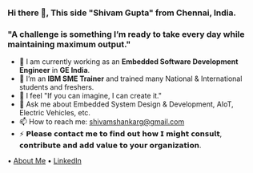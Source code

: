 ### Hi there 👋, This side "Shivam Gupta" from Chennai, India.
### "A challenge is something I’m ready to take every day while maintaining maximum output." 


- 🔭 I am currently working as an **Embedded Software Development Engineer** in **GE India**.
- 🌱 I’m an **IBM SME Trainer** and trained many National & International students and freshers.
- 👯 I feel "If you can imagine, I can create it."
- 💬 Ask me about Embedded System Design & Development, AIoT, Electric Vehicles, etc.
- 📫 How to reach me: [shivamshankarg@gmail.com](mailto:shivamshankarg@gmail.com)
- ⚡ 𝗣𝗹𝗲𝗮𝘀𝗲 𝗰𝗼𝗻𝘁𝗮𝗰𝘁 𝗺𝗲 𝘁𝗼 𝗳𝗶𝗻𝗱 𝗼𝘂𝘁 𝗵𝗼𝘄 𝗜 𝗺𝗶𝗴𝗵𝘁 𝗰𝗼𝗻𝘀𝘂𝗹𝘁, 𝗰𝗼𝗻𝘁𝗿𝗶𝗯𝘂𝘁𝗲 𝗮𝗻𝗱 𝗮𝗱𝗱 𝘃𝗮𝗹𝘂𝗲 𝘁𝗼 𝘆𝗼𝘂𝗿 𝗼𝗿𝗴𝗮𝗻𝗶𝘇𝗮𝘁𝗶𝗼𝗻.


• [About Me](https://about.me/Shivam.zombi) • [LinkedIn](https://www.linkedin.com/in/theembeddedsoftwareengineer/)



